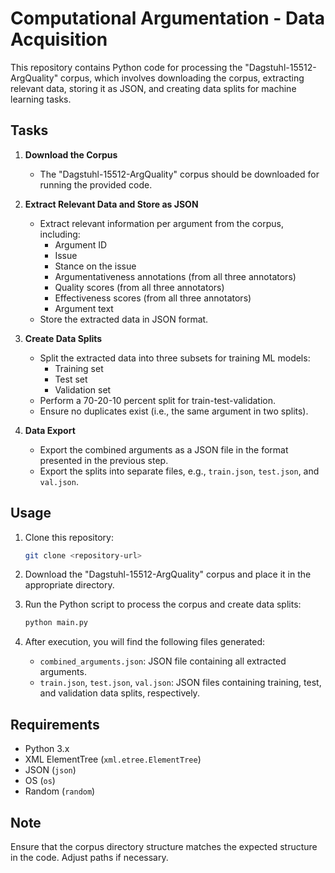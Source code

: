 # Computational Argumentation - Data Acquisition
This repository contains Python code for processing the "Dagstuhl-15512-ArgQuality" corpus, which involves downloading the corpus, extracting relevant data, storing it as JSON, and creating data splits for machine learning tasks.

## Tasks

1. **Download the Corpus**
    - The "Dagstuhl-15512-ArgQuality" corpus should be downloaded for running the provided code.

2. **Extract Relevant Data and Store as JSON**
    - Extract relevant information per argument from the corpus, including:
        - Argument ID
        - Issue
        - Stance on the issue
        - Argumentativeness annotations (from all three annotators)
        - Quality scores (from all three annotators)
        - Effectiveness scores (from all three annotators)
        - Argument text
    - Store the extracted data in JSON format.

3. **Create Data Splits**
    - Split the extracted data into three subsets for training ML models:
        - Training set
        - Test set
        - Validation set
    - Perform a 70-20-10 percent split for train-test-validation.
    - Ensure no duplicates exist (i.e., the same argument in two splits).

4. **Data Export**
    - Export the combined arguments as a JSON file in the format presented in the previous step.
    - Export the splits into separate files, e.g., `train.json`, `test.json`, and `val.json`.

## Usage

1. Clone this repository:

    ```bash
    git clone <repository-url>
    ```

2. Download the "Dagstuhl-15512-ArgQuality" corpus and place it in the appropriate directory.

3. Run the Python script to process the corpus and create data splits:

    ```bash
    python main.py
    ```

4. After execution, you will find the following files generated:
    - `combined_arguments.json`: JSON file containing all extracted arguments.
    - `train.json`, `test.json`, `val.json`: JSON files containing training, test, and validation data splits, respectively.

## Requirements

- Python 3.x
- XML ElementTree (`xml.etree.ElementTree`)
- JSON (`json`)
- OS (`os`)
- Random (`random`)

## Note

Ensure that the corpus directory structure matches the expected structure in the code. Adjust paths if necessary.
